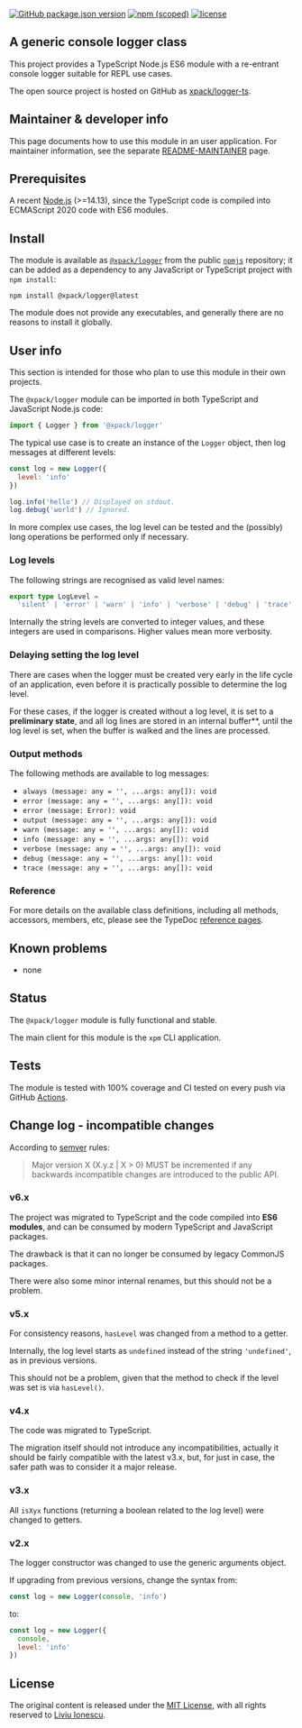 [![GitHub package.json version](https://img.shields.io/github/package-json/v/xpack/logger-ts)](https://github.com/xpack/logger-ts/blob/mater/package.json)
[![npm (scoped)](https://img.shields.io/npm/v/@xpack/logger.svg)](https://www.npmjs.com/package/@xpack/logger)
[![license](https://img.shields.io/github/license/xpack/logger-ts.svg)](https://github.com/xpack/logger-ts/blob/xpack/LICENSE)

## A generic console logger class

This project provides a TypeScript Node.js ES6 module with a re-entrant
console logger suitable for REPL use cases.

The open source project is hosted on GitHub as
[xpack/logger-ts](https://github.com/xpack/logger-ts/).

## Maintainer & developer info

This page documents how to use this module in an user application.
For maintainer information, see the separate
[README-MAINTAINER](https://github.com/xpack/logger-ts/blob/master/README-MAINTAINER.md)
page.

## Prerequisites

A recent [Node.js](https://nodejs.org) (>=14.13), since the TypeScript code
is compiled into ECMAScript 2020 code with ES6 modules.

## Install

The module is available as
[`@xpack/logger`](https://www.npmjs.com/package/@xpack/logger/)
from the public [`npmjs`](https://www.npmjs.com) repository;
it can be added as a dependency to any JavaScript or TypeScript
project with `npm install`:

```console
npm install @xpack/logger@latest
```

The module does not provide any executables, and generally there are no
reasons to install it globally.

## User info

This section is intended for those who plan to use this module in their
own projects.

The `@xpack/logger` module can be imported in both TypeScript
and JavaScript Node.js code:

```typescript
import { Logger } from '@xpack/logger'
```

The typical use case is to create an instance of the `Logger` object,
then log messages at different levels:

```javascript
const log = new Logger({
  level: 'info'
})

log.info('hello') // Displayed on stdout.
log.debug('world') // Ignored.
```

In more complex use cases, the log level can be tested and the (possibly)
long operations be performed only if necessary.

### Log levels

The following strings are recognised as valid level names:

```typescript
export type LogLevel =
  'silent' | 'error' | 'warn' | 'info' | 'verbose' | 'debug' | 'trace' | 'all'
```

Internally the string levels are converted to integer values,
and these integers are used in comparisons. Higher values
mean more verbosity.

### Delaying setting the log level

There are cases when the logger must be created very early in the
life cycle of an application, even before it is practically possible
to determine the log level.

For these cases, if the logger is created without a log level,
it is set to a **preliminary state**, and all log lines are
stored in an internal buffer**, until the log
level is set, when the buffer is walked and the lines are processed.

### Output methods

The following methods are available to log messages:

- `always (message: any = '', ...args: any[]): void`
- `error (message: any = '', ...args: any[]): void`
- `error (message: Error): void`
- `output (message: any = '', ...args: any[]): void`
- `warn (message: any = '', ...args: any[]): void`
- `info (message: any = '', ...args: any[]): void`
- `verbose (message: any = '', ...args: any[]): void`
- `debug (message: any = '', ...args: any[]): void`
- `trace (message: any = '', ...args: any[]): void`

### Reference

For more details on the available class definitions, including all methods,
accessors, members, etc,
please see the TypeDoc
[reference pages](https://xpack.github.io/logger-ts/).

## Known problems

- none

## Status

The `@xpack/logger` module is fully functional and stable.

The main client for this module is the `xpm` CLI application.

## Tests

The module is tested
with 100% coverage and CI tested on every push via GitHub
[Actions](https://github.com/xpack/logger-ts/actions/).

## Change log - incompatible changes

According to [semver](https://semver.org) rules:

> Major version X (X.y.z | X > 0) MUST be incremented if any
backwards incompatible changes are introduced to the public API.

### v6.x

The project was migrated to TypeScript and the code compiled into
**ES6 modules**, and can be consumed by modern TypeScript and
JavaScript packages.

The drawback is that it can no longer be consumed by legacy CommonJS
packages.

There were also some minor internal renames, but this should not be
a problem.

### v5.x

For consistency reasons, `hasLevel` was changed from a method to a getter.

Internally, the log level starts as `undefined` instead of the
string `'undefined'`, as in previous versions.

This should not be a problem, given that the method to check if
the level was set is via `hasLevel()`.

### v4.x

The code was migrated to TypeScript.

The migration itself should not introduce any incompatibilities,
actually it should be fairly compatible with the latest v3.x,
but, for just in case, the safer path was to consider it a major
release.

### v3.x

All `isXyx` functions (returning a boolean related to
the log level) were changed to getters.

### v2.x

The logger constructor was changed to use the generic arguments object.

If upgrading from previous versions, change the syntax from:

```javascript
const log = new Logger(console, 'info')
```

to:

```javascript
const log = new Logger({
  console,
  level: 'info'
})
```

## License

The original content is released under the
[MIT License](https://opensource.org/licenses/MIT/),
with all rights reserved to
[Liviu Ionescu](https://github.com/ilg-ul/).

